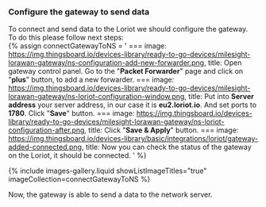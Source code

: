 ### Configure the gateway to send data

To connect and send data to the Loriot we should configure the gateway.  
To do this please follow next steps:  
{% assign connectGatewayToNS = '
    ===
        image: https://img.thingsboard.io/devices-library/ready-to-go-devices/milesight-lorawan-gateway/ns-configuration-add-new-forwarder.png,
        title: Open gateway control panel. Go to the "**Packet Forwarder**" page and click on "**plus**" button, to add a new forwarder.
    ===
        image: https://img.thingsboard.io/devices-library/ready-to-go-devices/milesight-lorawan-gateway/ns-loriot-configuration-window.png,
        title: Put into **Server address** your server address, in our case it is **eu2.loriot.io**. And set ports to **1780**. Click "**Save**" button.
    ===
        image: https://img.thingsboard.io/devices-library/ready-to-go-devices/milesight-lorawan-gateway/ns-loriot-configuration-after.png,
        title: Click "**Save & Apply**" button.
    ===
        image: https://img.thingsboard.io/devices-library/basic/integrations/loriot/gateway-added-connected.png,
        title: Now you can check the status of the gateway on the Loriot, it should be connected.
'
%}

{% include images-gallery.liquid showListImageTitles="true" imageCollection=connectGatewayToNS %}

Now, the gateway is able to send a data to the network server.